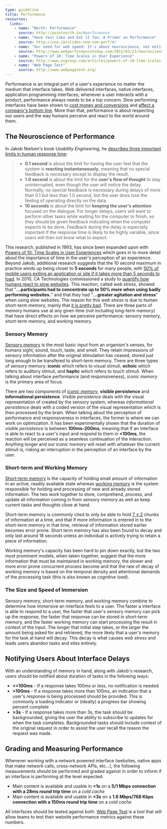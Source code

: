 ```yaml
---
type: guideline
title: Performance
resources:
  links:
    - name: "North: Performance"
      source: http://pointnorth.io/#performance
    - name: "Have Your Cake and Eat it Too: A Primer on Performance"
      source: http://una.im/slides-nom-nom-perf/#/
    - name: "Our need for web speed: It's about neuroscience, not entitlement"
      source: http://www.webperformancetoday.com/2012/03/21/neuroscience-page-speed-web-performance/
    - name: "Powers of 10: Time Scales in User Experience"
      source: http://www.nngroup.com/articles/powers-of-10-time-scales-in-ux/
    - name: "Web Page Test"
      source: http://www.webpagetest.org/
---
```


Performance is an integral part of a user's experience no matter the medium that interface takes. Web delivered interfaces, native interfaces, application programming interfaces; whenever a user interacts with a product, performance always needs to be a top concern. Slow performing interfaces have been shown to [cost money and conversions](http://www.fastcompany.com/1825005/how-one-second-could-cost-amazon-16-billion-sales) and [affect a company's bottom line](https://blog.kissmetrics.com/loading-time/). More than that, performance is about respecting our users and the way humans perceive and react to the world around them.

## The Neuroscience of Performance

In Jakob Nielsen's book _Usability Engineering_, he [describes three important limits in human response time](http://www.nngroup.com/articles/response-times-3-important-limits/):

> * **0.1 second** is about the limit for having the user feel that the system is **reacting instantaneously**, meaning that no special feedback is necessary except to display the result.
>* **1.0 second** is about the limit for the **user's flow of thought** to stay uninterrupted, even though the user will notice the delay. Normally, no special feedback is necessary during delays of more than 0.1 but less than 1.0 second, but the user does lose the feeling of operating directly on the data.
> * **10 seconds** is about the limit for **keeping the user's attention** focused on the dialogue. For longer delays, users will want to perform other tasks while waiting for the computer to finish, so they should be given feedback indicating when the computer expects to be done. Feedback during the delay is especially important if the response time is likely to be highly variable, since users will then not know what to expect.

This research, published in 1993, has since been expanded upon with [Powers of 10: Time Scales in User Experiences](http://www.nngroup.com/articles/powers-of-10-time-scales-in-ux/) which goes in to more detail about the importance of time in the user's perception of an experience. Beyond Jakob, additional research suggests that the 10 second maximum in practice winds up being closer to **5 seconds** for many people, with [50% of mobile users exiting an application or site if it takes more than 5 seconds to load](http://e-commercefacts.com/research/2011/07/what-usrs-want-from-mobil/19986_WhatMobileUsersWant_Wp.pdf). In 2010, CA Technologies commissioned a study to [quantify how humans react to slow websites](http://www.webperformancetoday.com/2011/02/24/website-performance-web-stress/). This reaction, called *web stress*, showed that "**…participants had to concentrate up to 50% more when using badly performing websites.**" and that they had "**…greater agitation and stress**" when using slow websites. The reason for this *web stress* is due to human short-term memory, mainly that [it is pretty bad](http://www.nngroup.com/articles/website-response-times/). There are three parts of memory humans use at any given time (not including long-term memory) that have direct effects on how we perceive performance: sensory memory, short-term memory, and working memory.

### Sensory Memory

[Sensory memory](http://en.wikipedia.org/wiki/Sensory_memory) is the most basic input from an organism's senses, for humans sight, sound, touch, taste, and smell. They retain impressions of sensory information after the original stimulation has ceased, stored just long enough to be transfered to short-term memory. There are three types of sensory memory: **iconic** which refers to visual stimuli, **echoic** which refers to auditory stimuli, and **haptic** which refers to touch stimuli. When talking about interface performance (and responsiveness), *iconic memory* is the primary area of focus.

There are two components of [*iconic memory*](http://en.wikipedia.org/wiki/Iconic_memory), **visible persistence** and **informational persistence**. *Visible persistence* deals with the visual representation of created by the sensory system, whereas *informational persistence* deals with a coded version of the visual representation which is then processed by the brain. When talking about the perception of performance and responsiveness in interfaces, the former is where we can work on optimization. It has been experimentally shown that the duration of *visible persistence* is between **100ms-200ms**, meaning that if an interface is able to react to a user's input and respond to them in **<100ms**, the reaction will be perceived as a seamless continuation of the interaction. Anything longer and our *iconic memory* will reset with whatever the current stimuli is, risking an interruption in the perception of an interface by the user.

### Short-term and Working Memory

[Short-term memory](http://en.wikipedia.org/wiki/Short-term_memory) is the capacity of holding small amount of information in an active, readily available state whereas [working memory](http://en.wikipedia.org/wiki/Working_memory) is the system responsible for holding and processing of new and already stored information. The two work together to store, comprehend, process, and update all information coming in from sensory memory as well as keep current tasks and thoughts close at hand.

Short-term memory is commonly cited to only be able to hold [7 ± 2](http://en.wikipedia.org/wiki/The_Magical_Number_Seven,_Plus_or_Minus_Two) chunks of information at a time, and that if more information is entered in to the short-term memory in that time, retrieval of information stored earlier becomes error prone. Short term memory has also been found to decay and only last around 18 seconds unless an individual is actively trying to retain a piece of information.

Working memory's capacity has been hard to pin down exactly, but the two most prominent models, when taken together, suggest that the more information that must be maintained in working memory, the slower and more error prone concurrent process become and that the rate of decay of working memory is based on the temporal density and attentional demands of the processing task (this is also known as *cognitive load*).

### The Size and Speed of Immersion

Sensory memory, short-term memory, and working memory combine to determine how immersive an interface feels to a user. The faster a interface is able to respond to a user, the faster that user's sensory memory can pick up the response, the faster that response can be stored in short-term memory, and the faster working memory can start processing the result in context of the input. The longer that initial step takes, or the larger the amount being asked for and retrieved, the more likely that a user's memory for the task at hand will decay. This decay is what causes *web stress* and leads users abandon tasks and sites entirely.

## Notifying Users About Interface Delays

With an understanding of memory in hand, along with Jakob's research, users should be notified about duration of tasks in the following ways:

* **<=100ms** - If a response takes 100ms or less, no notification is needed
* **>100ms** - If a response takes more than 100ms, an indication that a user's response is being processed should be provided. This is commonly a loading indicator or (ideally) a progress bar showing percent complete
* **>3s** - If a response takes more than 3s, the task should be backgrounded, giving the user the ability to subscribe to updates for when the task completes. Backgrounded tasks should include context of the original request in order to assist the user recall the reason the request was made.

## Grading and Measuring Performance

Whenever working with a network powered interface (websites, native apps that make network calls, cross-network APIs, etc…), the following measurements should be performed and graded against in order to inform if an interface is performing at the level expected:

* Main content is available and usable in **<1s** on a **5/1 Mbps connection with a 28ms round trip time** on a *cold cache*
* Main content is available and usable in **<3s** on a **1.6 Mbps/768 Kbps connection with a 150ms round trip time** on a *cold cache*

All interfaces should be tested against both. [Web Page Test](http://www.webpagetest.org/) is a tool that will allow teams to test their website performance metrics against these numbers. 
